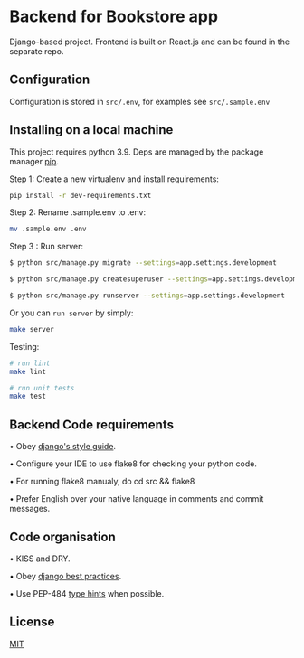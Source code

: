 # Backend for Bookstore app

Django-based project. Frontend is built on React.js and can be found in the separate repo.

## Configuration

Configuration is stored in ```src/.env```, for examples see ```src/.sample.env```

## Installing on a local machine

This project requires python 3.9. Deps are managed by the package manager [pip](https://pip.pypa.io/en/stable/).

Step 1: Create a new virtualenv and install requirements:

```bash 
pip install -r dev-requirements.txt
```

Step 2: Rename .sample.env to .env:

```bash
mv .sample.env .env
```

Step 3 : Run server:

```bash
$ python src/manage.py migrate --settings=app.settings.development
```
```bash
$ python src/manage.py createsuperuser --settings=app.settings.development
```
```bash
$ python src/manage.py runserver --settings=app.settings.development
```


Or you can ```run server``` by simply:

```bash
make server
```
Testing:

```bash
# run lint
make lint

# run unit tests
make test
```


## Backend Code requirements

• Obey [django's style guide](https://docs.djangoproject.com/en/dev/internals/contributing/writing-code/coding-style/).

• Configure your IDE to use flake8 for checking your python code. 

• For running flake8 manualy, do cd src && flake8

• Prefer English over your native language in comments and commit messages.

## Code organisation

• KISS and DRY.

• Obey [django best practices](https://django-best-practices.readthedocs.io/en/latest/index.html).

• Use PEP-484 [type hints](https://peps.python.org/pep-0484/) when possible.



## License

[MIT](https://choosealicense.com/licenses/mit/)
